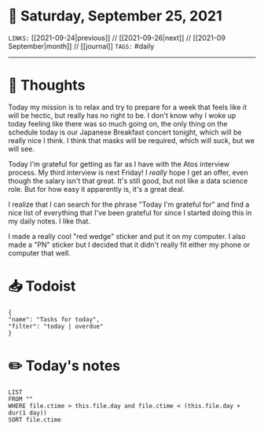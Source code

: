 # 📅 Saturday, September 25, 2021
`LINKS:` [[2021-09-24|previous]] // [[2021-09-26|next]] // [[2021-09 September|month]] // [[journal]] 
`TAGS:` #daily

---
# 💭 Thoughts
Today my mission is to relax and try to prepare for a week that feels like it will be hectic, but really has no right to be. I don't know why I woke up today feeling like there was so much going on, the only thing on the schedule today is our Japanese Breakfast concert tonight, which will be really nice I think. I think that masks will be required, which will suck, but we will see. 

Today I'm grateful for getting as far as I have with the Atos interview process. My third interview is next Friday! I *really* hope I get an offer, even though the salary isn't that great. It's still good, but not like a data science role. But for how easy it apparently is, it's a great deal. 

I realize that I can search for the phrase "Today I'm grateful for" and find a nice list of everything that I've been grateful for since I started doing this in my daily notes. I like that. 

I made a really cool "red wedge" sticker and put it on my computer. I also made a "PN" sticker but I decided that it didn't really fit either my phone or computer that well. 

# 📥 Todoist
```todoist
{
"name": "Tasks for today",
"filter": "today | overdue"
}
```

# ✏️ Today's notes
```dataview
LIST 
FROM ""
WHERE file.ctime > this.file.day and file.ctime < (this.file.day + dur(1 day))
SORT file.ctime
```

